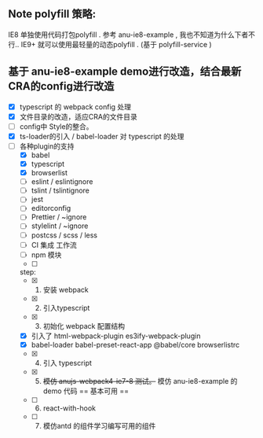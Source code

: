## Note polyfill 策略: 

IE8 单独使用代码打包polyfill . 参考 anu-ie8-example , 我也不知道为什么下者不行.. 
IE9+ 就可以使用最轻量的动态polyfill . (基于 polyfill-service )

## 基于 anu-ie8-example demo进行改造，结合最新CRA的config进行改造
- [x] typescript 的 webpack config 处理
- [x] 文件目录的改造，适应CRA的文件目录
- [ ] config中 Style的整合。
- [x] ts-loader的引入 / babel-loader 对 typescript 的处理
- [ ] 各种plugin的支持
  - [x] babel
  - [x] typescript
  - [x] browserlist
  - [ ] eslint / eslintignore
  - [ ] tslint / tslintignore
  - [ ] jest
  - [ ] editorconfig
  - [ ] Prettier / ~ignore
  - [ ] stylelint / ~ignore 
  - [ ] postcss / scss / less 
  - [ ] CI 集成 工作流
  - [ ] npm 模块
  - [ ] 

  step:
  - [x] 1. 安装 webpack 
  - [x] 2. 引入typescript 
  - [x] 3. 初始化 webpack 配置结构
  - [x] 引入了 html-webpack-plugin es3ify-webpack-plugin 
  - [x] babel-loader babel-preset-react-app @babel/core browserlistrc
  - [x] 4. 引入 typescript 
  - [x] 5. ~~模仿 anujs-webpack4-ie7-8 测试。~~ 模仿 anu-ie8-example 的demo 代码
       == 基本可用 == 
  - [ ] 6. react-with-hook
  - [ ] 7. 模仿antd 的组件学习编写可用的组件